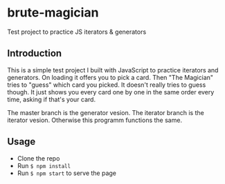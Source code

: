 # brute-magician
Test project to practice JS iterators &amp; generators

## Introduction
This is a simple test project I built with JavaScript to practice iterators and generators. On loading it offers you to pick a card. Then "The Magician" tries to "guess" which card you picked. It doesn't really tries to guess though. It just shows you every card one by one in the same order every time, asking if that's your card. 

The master branch is the generator vesion. The iterator branch is the iterator vesion. Otherwise this programm functions the same.

## Usage
- Clone the repo
- Run ``` $ npm install ```
- Run ``` $ npm start ``` to serve the page
